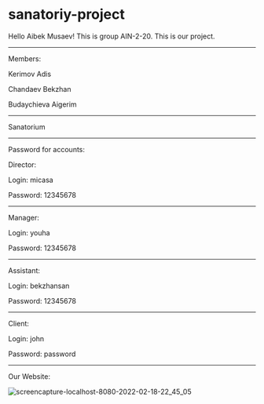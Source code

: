# sanatoriy-project

Hello Aibek Musaev! This is group AIN-2-20. This is our project. 


--------------------------------------------------------------
Members:

Kerimov Adis

Chandaev Bekzhan

Budaychieva Aigerim



--------------------------------------------------------------
Sanatorium



--------------------------------------------------------------
Password for accounts:



Director: 


Login: micasa 

Password: 12345678


--------------------------------------------------------------
Manager: 


Login: youha 

Password: 12345678


--------------------------------------------------------------
Assistant: 


Login: bekzhansan 

Password: 12345678


--------------------------------------------------------------
Client:

Login: john

Password: password


--------------------------------------------------------------
Our Website:

![screencapture-localhost-8080-2022-02-18-22_45_05](https://user-images.githubusercontent.com/75252443/154729106-f57c6a4d-86bb-46e7-a545-4a0059675e7d.png)
